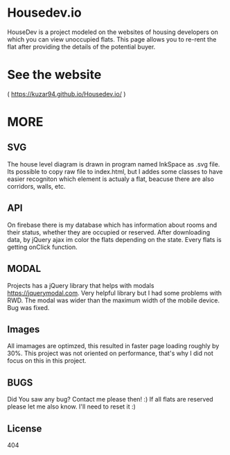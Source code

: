 # Housedev.io
HouseDev is a project modeled on the websites of housing developers on which you can view unoccupied flats.
This page allows you to re-rent the flat after providing the details of the potential buyer.
# See the website
( https://kuzar94.github.io/Housedev.io/ ) 
# MORE
## SVG
The house level diagram is drawn in program named InkSpace as .svg file. Its possible to copy raw file to index.html, but 
I addes some classes to have easier recogniton which element is actualy a flat, beacuse there are also corridors, walls, etc.
## API
On firebase there is my database which has information about rooms and their status, whether they are occupied or reserved. After 
downloading data, by jQuery ajax im color the flats depending on the state. Every flats is getting onClick function. 
## MODAL
Projects has a jQuery library that helps with modals https://jquerymodal.com. Very helpful library but I had some problems with RWD. 
The modal was wider than the maximum width of the mobile device. Bug was fixed.
## Images
All imamages are optimzed, this resulted in faster page loading roughly by 30%. This project was not oriented on performance, 
that's why I did not focus on this in this project.
## BUGS
Did You saw any bug? Contact me please then! :) If all flats are reserved please let me also know. I'll need to reset it :)
## License
404
